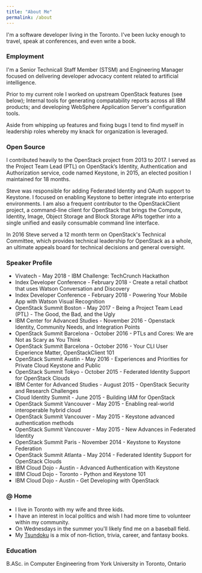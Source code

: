 ```yaml
---
title: "About Me"
permalink: /about
---
```


I'm a software developer living in the Toronto. I've been lucky enough to travel, speak at conferences, and even write a book.

### Employment

I'm a Senior Technicall Staff Member (STSM) and Engineering Manager focused on delivering developer advocacy content related to artificial intelligence.

Prior to my current role I worked on upstream OpenStack features (see below); Internal tools for generating compatability reports across all IBM products; and developing WebSphere Application Server's configuration tools.

Aside from whipping up features and fixing bugs I tend to find myself in leadership roles whereby my knack for organization is leveraged.

### Open Source

I contributed heavily to the OpenStack project from 2013 to 2017. I served as the Project Team Lead (PTL) on OpenStack’s Identity, Authentication and Authorization service, code named Keystone, in 2015, an elected position I maintained for 18 months.

Steve was responsible for adding Federated Identity and OAuth support to Keystone. I focused on enabling Keystone to better integrate into enterprise environments. I am also a frequent contributor to the OpenStackClient project, a command-line client for OpenStack that brings the Compute, Identity, Image, Object Storage and Block Storage APIs together into a single unified and easily consumable command line interface.

In 2016 Steve served a 12 month term on OpenStack's Technical Committee, which provides technical leadership for OpenStack as a whole, an ultimate appeals board for technical decisions and general oversight.

### Speaker Profile

* Vivatech - May 2018 - IBM Challenge: TechCrunch Hackathon
* Index Developer Conference - February 2018 - Create a retail chatbot that uses Watson Conversation and Discovery
* Index Developer Conference - February 2018 - Powering Your Mobile App with Watson Visual Recognition
* OpenStack Summit Boston - May 2017 - Being a Project Team Lead (PTL) - The Good, the Bad, and the Ugly
* IBM Center for Advanced Studies - November 2016 - Openstack Identity, Community Needs, and Integration Points
* OpenStack Summit Barcelona - October 2016 - PTLs and Cores: We are Not as Scary as You Think
* OpenStack Summit Barcelona - October 2016 - Your CLI User Experience Matter, OpenStackClient 101
* OpenStack Summit Austin - May 2016 - Experiences and Priorities for Private Cloud Keystone and Public
* OpenStack Summit Tokyo - October 2015 - Federated Identity Support for OpenStack Clouds
* IBM Center for Advanced Studies - August 2015 - OpenStack Security and Research Challenges
* Cloud Identity Summit - June 2015 - Building IAM for OpenStack
* OpenStack Summit Vancouver - May 2015 - Enabling real-world interoperable hybrid cloud
* OpenStack Summit Vancouver - May 2015 - Keystone advanced authentication methods
* OpenStack Summit Vancouver - May 2015 - New Advances in Federated Identity
* OpenStack Summit Paris - November 2014 - Keystone to Keystone Federation
* OpenStack Summit Atlanta - May 2014 - Federated Identity Support for OpenStack Clouds
* IBM Cloud Dojo - Austin - Advanced Authentication with Keystone
* IBM Cloud Dojo - Toronto - Python and Keystone 101
* IBM Cloud Dojo - Austin - Get Developing with OpenStack

### @ Home

* I live in Toronto with my wife and three kids.
* I have an interest in local politics and wish I had more time to volunteer within my community.
* On Wednesdays in the summer you'll likely find me on a baseball field.
* My [Tsundoku](http://www.openculture.com/2018/07/tsundoku.html) is a mix of non-fiction, trivia, career, and fantasy books.

### Education

B.ASc. in Computer Engineering from York University in Toronto, Ontario
